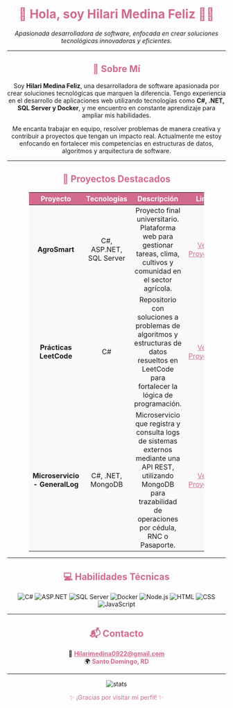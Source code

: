 <!-- Portafolio Profesional en GitHub en proceso...-->
<h1 align="center" style="color: #d26b8c;">🌸 Hola, soy Hilari Medina Feliz 👩‍💻</h1>
<p align="center">
  <em>Apasionada desarrolladora de software, enfocada en crear soluciones tecnológicas innovadoras y eficientes.</em>
</p>

---

<h2 align="center" style="color: #d26b8c;">🌟 Sobre Mí</h2>
<p align="center">
  Soy <strong>Hilari Medina Feliz</strong>, una desarrolladora de software apasionada por crear soluciones tecnológicas que marquen la diferencia.  
  Tengo experiencia en el desarrollo de aplicaciones web utilizando tecnologías como <strong>C#, .NET, SQL Server y Docker</strong>, y me encuentro en constante aprendizaje para ampliar mis habilidades.
</p>
<p align="center">
  Me encanta trabajar en equipo, resolver problemas de manera creativa y contribuir a proyectos que tengan un impacto real. Actualmente me estoy enfocando en fortalecer mis competencias en estructuras de datos, algoritmos y arquitectura de software.
</p>

---

<h2 align="center" style="color: #d26b8c;">💼 Proyectos Destacados</h2>
<div align="center">
  <table style="border-collapse: collapse; width: 80%; text-align: center; margin: auto; background-color: #f9f9f9;">
    <thead style="background-color: #d26b8c; color: #fff;">
      <tr>
        <th>Proyecto</th>
        <th>Tecnologías</th>
        <th>Descripción</th>
        <th>Link</th>
      </tr>
    </thead>
    <tbody>
      <tr>
        <td><strong>AgroSmart</strong></td>
        <td>C#, ASP.NET, SQL Server</td>
        <td>Proyecto final universitario. Plataforma web para gestionar tareas, clima, cultivos y comunidad en el sector agrícola.</td>
        <td><a href="https://github.com/HilariMF03/ProyectoFinal-AgroSmart" target="_blank" style="color: #d26b8c;">Ver Proyecto</a></td>
      </tr>
      <tr>
        <td><strong>Prácticas LeetCode</strong></td>
        <td>C#</td>
        <td>Repositorio con soluciones a problemas de algoritmos y estructuras de datos resueltos en LeetCode para fortalecer la lógica de programación.</td>
        <td><a href="https://github.com/HilariMF03/LeetCode-Practice" target="_blank" style="color: #d26b8c;">Ver Proyecto</a></td>
      </tr>
     <tr>
        <td><strong>Microservicio - GeneralLog</strong></td>
        <td>C#, .NET, MongoDB</td>
        <td>Microservicio que registra y consulta logs de sistemas externos mediante una API REST, utilizando MongoDB para trazabilidad de operaciones por cédula, RNC o Pasaporte.</td>
        <td><a href="https://github.com/HilariMF03/GeneralLog" target="_blank" style="color: #d26b8c;">Ver Proyecto</a></td>
      </tr>
    </tbody>
  </table>
</div>

---

<h2 align="center" style="color: #d26b8c;">💻 Habilidades Técnicas</h2>
<div align="center">
  <p>
    <img src="https://img.shields.io/badge/-C%23-239120?logo=csharp&logoColor=white&style=for-the-badge" alt="C#" />
    <img src="https://img.shields.io/badge/-ASP.NET-512BD4?logo=dotnet&logoColor=white&style=for-the-badge" alt="ASP.NET" />
    <img src="https://img.shields.io/badge/-SQL_Server-CC2927?logo=microsoftsqlserver&logoColor=white&style=for-the-badge" alt="SQL Server" />
    <img src="https://img.shields.io/badge/-Docker-2496ED?logo=docker&logoColor=white&style=for-the-badge" alt="Docker" />
    <img src="https://img.shields.io/badge/-Node.js-339933?logo=nodedotjs&logoColor=white&style=for-the-badge" alt="Node.js" />
    <img src="https://img.shields.io/badge/-HTML-E34F26?logo=html5&logoColor=white&style=for-the-badge" alt="HTML" />
    <img src="https://img.shields.io/badge/-CSS-1572B6?logo=css3&logoColor=white&style=for-the-badge" alt="CSS" />
    <img src="https://img.shields.io/badge/-JavaScript-F7DF1E?logo=javascript&logoColor=black&style=for-the-badge" alt="JavaScript" />
  </p>
</div>

---

<h2 align="center" style="color: #d26b8c;">📬 Contacto</h2>
<p align="center">
  📧 <a href="mailto:Hilarimedina0922@gmail.com" style="color: #d26b8c;"><strong>Hilarimedina0922@gmail.com</strong></a><br>
  🌍 <strong style="color: #d26b8c;"> Santo Domingo, RD</strong><br>
</p>

---

<p align="center">
  <img src="https://github-readme-stats.vercel.app/api?username=HilariMF&show_icons=true&theme=radical" alt="stats"/>
</p>

<p align="center" style="color: #d26b8c;">✨ ¡Gracias por visitar mi perfil! ✨</p>
